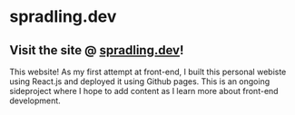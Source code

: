 # spradling.dev 

## Visit the site @ [spradling.dev](https://espradli.github.io/emerson-spradling/)!

This website! As my first attempt at front-end, I built this personal webiste using React.js and deployed it using Github pages. This is an ongoing sideproject where I hope to add content as I learn more about front-end development.